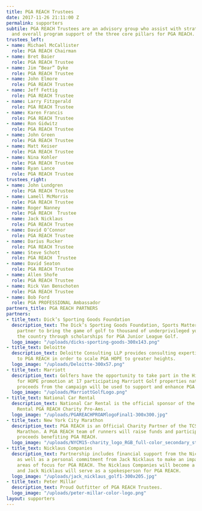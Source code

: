 ```yaml
---
title: PGA REACH Trustees
date: 2017-11-26 21:11:00 Z
permalink: supporters
subtile: PGA REACH Trustees are an advisory group who assist with strategy, fundraising,
  and overall program support of the three core pillars for PGA REACH.
trustees_left:
- name: Michael McCallister
  role: PGA REACH Chairman
- name: Bret Baier
  role: PGA REACH Trustee
- name: Jim “Bear” Dyke
  role: PGA REACH Trustee
- name: John Elmore
  role: PGA REACH Trustee
- name: Jeff Fettig
  role: PGA REACH Trustee
- name: Larry Fitzgerald
  role: PGA REACH Trustee
- name: Karen Francis
  role: PGA REACH Trustee
- name: Ron Gidwitz
  role: PGA REACH Trustee
- name: John Green
  role: PGA REACH Trustee
- name: Matt Keiser
  role: PGA REACH Trustee
- name: Nina Kohler
  role: PGA REACH Trustee
- name: Ryan Lance
  role: PGA REACH Trustee
trustees_right:
- name: John Lundgren
  role: PGA REACH Trustee
- name: Lamell McMorris
  role: PGA REACH Trustee
- name: Roger Nanney
  role: PGA REACH  Trustee
- name: Jack Nicklaus
  role: PGA REACH Trustee
- name: David O’Connor
  role: PGA REACH Trustee
- name: Darius Rucker
  role: PGA REACH Trustee
- name: Steve Schott
  role: PGA REACH  Trustee
- name: David Seaton
  role: PGA REACH Trustee
- name: Allen Shofe
  role: PGA REACH Trustee
- name: Rick Van Benschoten
  role: PGA REACH Trustee
- name: Bob Ford
  role: PGA PROFESSIONAL Ambassador
partners_title: PGA REACH PARTNERS
partners:
- title_text: Dick’s Sporting Goods Foundation
  description_text: The Dick’s Sporting Goods Foundation, Sports Matter, and PGA REACH,
    partner to bring the game of golf to thousand of underprivileged youth across
    the country through scholarships for PGA Junior League Golf.
  logo_image: "/uploads/dicks-sporting-goods-300x143.png"
- title_text: Deloitte
  description_text: Deloitte Consulting LLP provides consulting expertise and funding
    to PGA REACH in order to scale PGA HOPE to greater heights.
  logo_image: "/uploads/Deloitte-300x57.png"
- title_text: Marriott
  description_text: Golfers have the opportunity to take part in the Hit the Green
    for HOPE promotion at 17 participating Marriott Golf properties nationwide. All
    proceeds from the campaign will be used to support and enhance PGA HOPE programming.
  logo_image: "/uploads/MarriottGolfLogo.png"
- title_text: National Car Rental
  description_text: National Car Rental is the official sponsor of the National Car
    Rental PGA REACH Charity Pro-Ams.
  logo_image: "/uploads/PGAREACHPROAMlogoFinal1-300x300.jpg"
- title_text: New York City Marathon
  description_text: PGA REACH is an Official Charity Partner of the TCS New York City
    Marathon. A PGA REACH team of runners will raise funds and participate with all
    proceeds benefiting PGA REACH.
  logo_image: "/uploads/NYCM15-charity_logo_RGB_full-color_secondary_stacked-300x184.jpg"
- title_text: Nicklaus Companies
  description_text: Partnership includes financial support from the Nicklaus Companies,
    as well as a personal commitment from Jack Nicklaus to make an impact on all three
    areas of focus for PGA REACH. The Nicklaus Companies will become a PGA REACH Trustee,
    and Jack Nicklaus will serve as a spokesperson for PGA REACH.
  logo_image: "/uploads/jack_nicklaus_golf1-300x205.jpg"
- title_text: Peter Millar
  description_text: Proud Outfitter of PGA REACH Trustees.
  logo_image: "/uploads/peter-millar-color-logo.png"
layout: supporters
---
```


